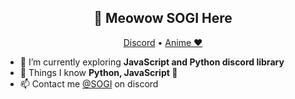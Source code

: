 <h2 align="center">👋 Meowow SOGI Here</h2>
<p align="center">
  <a href="https://ukatoverse.com/discord/">Discord</a> •
  <a href="https://ukatoverse.com/">Anime ❤️</a>
</p>

- 🌱 I’m currently exploring **JavaScript and Python discord library**
- 💬 Things I know **Python, JavaScript 👀**
- 📫 Contact me [@SOGI](https://ukatoverse.com/discord/) on discord
